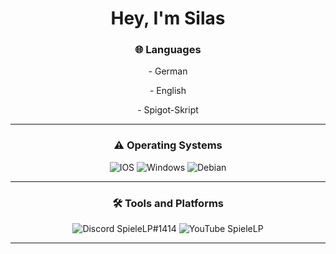 <h1 align="center">Hey, I'm Silas</h1>


<h3 align="center"> 🌐  Languages</h3>

<p align="center">- German</p>
<p align="center"><p align="center">- English</p>
<p align="center">- Spigot-Skript</p>

---

<h3 align="center"> ⚠️  Operating Systems </h3>

<p align="center">
    <img src="https://img.shields.io/badge/IOS-000000?style=for-the-badge&logo=ios&logoColor=white" alt="IOS">
    <img src="https://img.shields.io/badge/Windows-0F5BEA?style=for-the-badge&logo=windows&logoColor=white" alt="Windows">
    <img src="https://img.shields.io/badge/Debian-B70000?style=for-the-badge&logo=debian&logoColor=white" alt="Debian">
</p>

---

<h3 align="center"> 🛠️ Tools and Platforms </h3>

<p align="center" style="text-align: center;">
    <img src="https://img.shields.io/badge/Discord-7289DA?style=for-the-badge&logo=discord&logoColor=white" alt="Discord">
    SpieleLP#1414
    <img src="https://img.shields.io/badge/YouTube-FF0000?style=for-the-badge&logo=youtube&logoColor=white" alt="YouTube"> </a>
    SpieleLP
</p>

---

